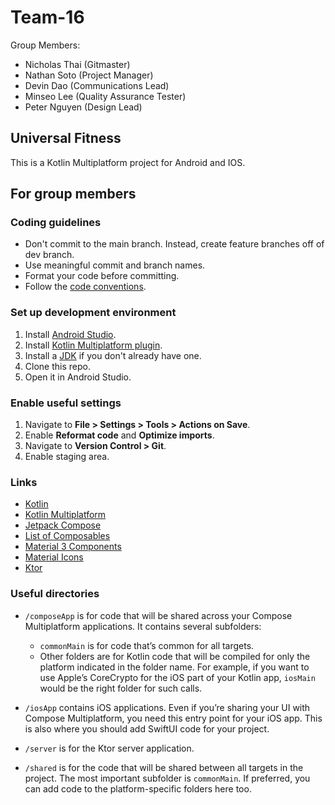 # Team-16

Group Members:
- Nicholas Thai (Gitmaster)
- Nathan Soto (Project Manager)
- Devin Dao (Communications Lead)
- Minseo Lee (Quality Assurance Tester)
- Peter Nguyen (Design Lead)

## Universal Fitness

This is a Kotlin Multiplatform project for Android and IOS.

## For group members

### Coding guidelines

- Don't commit to the main branch. Instead, create feature branches off of dev branch.
- Use meaningful commit and branch names.
- Format your code before committing.
- Follow the [code conventions](CODE_STYLE.md).

### Set up development environment

1. Install [Android Studio](https://developer.android.com/studio).
2. Install [Kotlin Multiplatform plugin](https://plugins.jetbrains.com/plugin/14936-kotlin-multiplatform).
3. Install a [JDK](https://adoptium.net/temurin/releases/?package=jdk) if you don't already have one.
4. Clone this repo.
5. Open it in Android Studio.

### Enable useful settings

1. Navigate to **File > Settings > Tools > Actions on Save**.
2. Enable **Reformat code** and **Optimize imports**.
3. Navigate to **Version Control > Git**.
4. Enable staging area.

### Links

- [Kotlin](https://kotlinlang.org/docs/)
- [Kotlin Multiplatform](https://www.jetbrains.com/help/kotlin-multiplatform-dev/)
- [Jetpack Compose](https://developer.android.com/develop/ui/compose/documentation)
- [List of Composables](https://composables.com/)
- [Material 3 Components](https://m3.material.io/components)
- [Material Icons](https://fonts.google.com/icons?icon.set=Material+Icons&icon.style=Filled)
- [Ktor](https://ktor.io/docs/welcome.html)

### Useful directories

* `/composeApp` is for code that will be shared across your Compose Multiplatform applications.
  It contains several subfolders:
  - `commonMain` is for code that’s common for all targets.
  - Other folders are for Kotlin code that will be compiled for only the platform indicated in the folder name.
    For example, if you want to use Apple’s CoreCrypto for the iOS part of your Kotlin app,
    `iosMain` would be the right folder for such calls.

* `/iosApp` contains iOS applications. Even if you’re sharing your UI with Compose Multiplatform, 
  you need this entry point for your iOS app. This is also where you should add SwiftUI code for your project.

* `/server` is for the Ktor server application.

* `/shared` is for the code that will be shared between all targets in the project.
  The most important subfolder is `commonMain`. If preferred, you can add code to the platform-specific folders here too.
